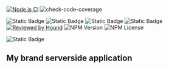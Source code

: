 [![Node.js CI](https://github.com/GarrixA/mybrand-be/actions/workflows/node.js.yml/badge.svg)](https://github.com/GarrixA/mybrand-be/actions/workflows/node.js.yml) ![check-code-coverage](https://img.shields.io/badge/code--coverage-67.22%25-yellow)

![Static Badge](https://img.shields.io/badge/database-postgressSQL-blue?style=flat&labelColor=%23ff6e15)
![Static Badge](https://img.shields.io/badge/Testing-Jest-brown?style=flat-square&labelColor=green)
![Static Badge](https://img.shields.io/badge/Auth_Library-PassportJs-yellow?style=flat-square&labelColor=%2327c2a0)
![Static Badge](https://img.shields.io/badge/ESLINT-Code_style-%232796C2?style=flat-square&labelColor=%2396c900)
[![Reviewed by Hound](https://img.shields.io/badge/Reviewed_by-Hound-8E64B0.svg)](https://houndci.com)  ![NPM Version](https://img.shields.io/npm/v/node) ![NPM License](https://img.shields.io/npm/l/node?style=flat-square&labelColor=%23E6684A&color=blue) 

![Static Badge](https://img.shields.io/badge/Accepting-Pull_Request-%23005B96?style=for-the-badge)


## My brand serverside application
